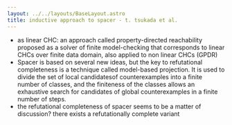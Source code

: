 ```yaml
---
layout: ../../layouts/BaseLayout.astro
title: inductive approach to spacer - t. tsukada et al.
---
```

- as linear CHC: an approach called property-directed reachability proposed as a solver of finite model-checking that corresponds to linear CHCs over finite data domain, also applied to non linear CHCs (GPDR)
- Spacer is based on several new ideas, but the key to refutational completeness is a technique called model-based projection. It is used to divide the set of local candidatesof counterexamples into a finite number of classes, and the finiteness of the classes allows an exhaustive search for candidates of global counterexamples in a finite number of steps.
- the refutational completeness of spacer seems to be a matter of discussion? there exists a refutationally complete variant
